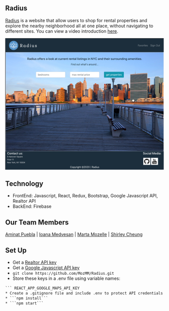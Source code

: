 ## Radius
[Radius](https://radius-db5d1.web.app/) is a website that allow users to shop for rental properties and explore the nearby neighborhood all at one place,
without navigating to different sites. You can view a video introduction [here](https://www.youtube.com/watch?v=Hraeg3iwS3U&feature=youtu.be).

![](src/css/HomePage.png)

## Technology
- FrontEnd: Javascript, React, Redux, Bootstrap, Google Javascript API, Realtor API
- BackEnd: Firebase

## Our Team Members
[Aminat Puebla](https://github.com/AminatP) | [Ioana Medvesan](https://github.com/imedvesan) | [Marta Mozelle](https://github.com/MozMM) | [Shirley Cheung](https://github.com/CTY315)

## Set Up
* Get a [Realtor API key](https://rapidapi.com/apidojo/api/realtor)
* Get a [Google Javascript API key](https://developers.google.com/maps/documentation/javascript/get-api-key)
* ```git clone https://github.com/MozMM/Radius.git```
* Store these keys in a .env file using variable names: 
``` REACT_APP_REALTOR_API_KEY
``` REACT_APP_GOOGLE_MAPS_API_KEY
* Create a .gitignore file and include .env to protect API credentials 
* ```npm install```
* ```npm start```
